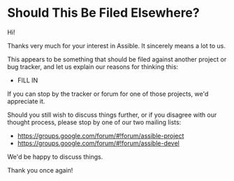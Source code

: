 Should This Be Filed Elsewhere?
===============================

Hi!

Thanks very much for your interest in Assible.  It sincerely means a lot to us. 

This appears to be something that should be filed against another project or bug tracker, and let us explain our reasons for thinking this:

   * FILL IN

If you can stop by the tracker or forum for one of those projects, we'd appreciate it.  

Should you still wish to discuss things further, or if you disagree with our thought process, please stop by one of our two mailing lists:

  * https://groups.google.com/forum/#!forum/assible-project
  * https://groups.google.com/forum/#!forum/assible-devel

We'd be happy to discuss things.

Thank you once again!


